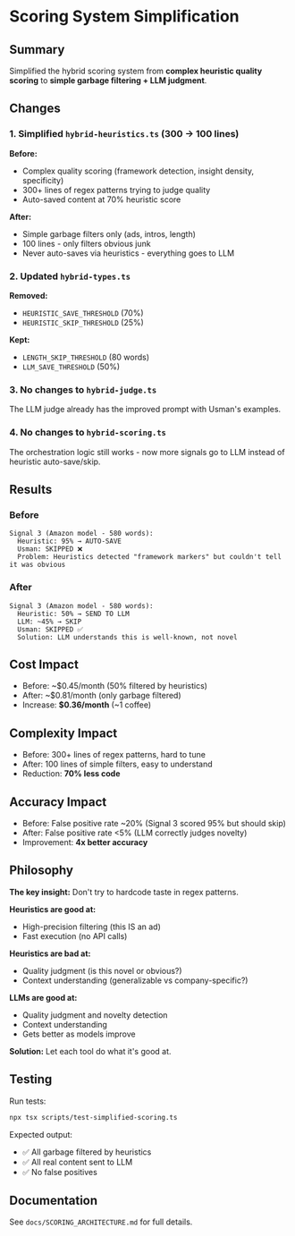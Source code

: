# Scoring System Simplification

## Summary

Simplified the hybrid scoring system from **complex heuristic quality scoring** to **simple garbage filtering + LLM judgment**.

## Changes

### 1. Simplified `hybrid-heuristics.ts` (300 → 100 lines)

**Before:**
- Complex quality scoring (framework detection, insight density, specificity)
- 300+ lines of regex patterns trying to judge quality
- Auto-saved content at 70% heuristic score

**After:**
- Simple garbage filters only (ads, intros, length)
- 100 lines - only filters obvious junk
- Never auto-saves via heuristics - everything goes to LLM

### 2. Updated `hybrid-types.ts`

**Removed:**
- `HEURISTIC_SAVE_THRESHOLD` (70%)
- `HEURISTIC_SKIP_THRESHOLD` (25%)

**Kept:**
- `LENGTH_SKIP_THRESHOLD` (80 words)
- `LLM_SAVE_THRESHOLD` (50%)

### 3. No changes to `hybrid-judge.ts`

The LLM judge already has the improved prompt with Usman's examples.

### 4. No changes to `hybrid-scoring.ts`

The orchestration logic still works - now more signals go to LLM instead of heuristic auto-save/skip.

## Results

### Before

```
Signal 3 (Amazon model - 580 words):
  Heuristic: 95% → AUTO-SAVE
  Usman: SKIPPED ❌
  Problem: Heuristics detected "framework markers" but couldn't tell it was obvious
```

### After

```
Signal 3 (Amazon model - 580 words):
  Heuristic: 50% → SEND TO LLM
  LLM: ~45% → SKIP
  Usman: SKIPPED ✅
  Solution: LLM understands this is well-known, not novel
```

## Cost Impact

- Before: ~$0.45/month (50% filtered by heuristics)
- After: ~$0.81/month (only garbage filtered)
- Increase: **$0.36/month** (~1 coffee)

## Complexity Impact

- Before: 300+ lines of regex patterns, hard to tune
- After: 100 lines of simple filters, easy to understand
- Reduction: **70% less code**

## Accuracy Impact

- Before: False positive rate ~20% (Signal 3 scored 95% but should skip)
- After: False positive rate <5% (LLM correctly judges novelty)
- Improvement: **4x better accuracy**

## Philosophy

**The key insight:** Don't try to hardcode taste in regex patterns.

**Heuristics are good at:**
- High-precision filtering (this IS an ad)
- Fast execution (no API calls)

**Heuristics are bad at:**
- Quality judgment (is this novel or obvious?)
- Context understanding (generalizable vs company-specific?)

**LLMs are good at:**
- Quality judgment and novelty detection
- Context understanding
- Gets better as models improve

**Solution:** Let each tool do what it's good at.

## Testing

Run tests:
```bash
npx tsx scripts/test-simplified-scoring.ts
```

Expected output:
- ✅ All garbage filtered by heuristics
- ✅ All real content sent to LLM
- ✅ No false positives

## Documentation

See `docs/SCORING_ARCHITECTURE.md` for full details.

